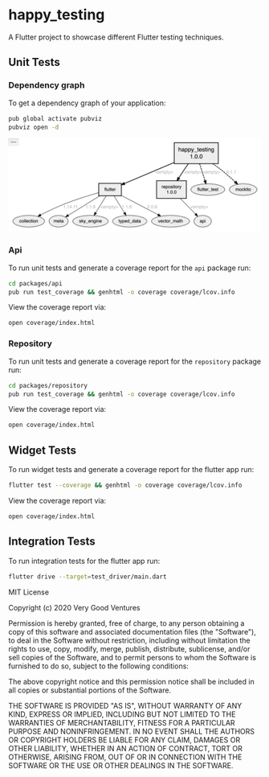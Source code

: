 # happy_testing

A Flutter project to showcase different Flutter testing techniques.

## Unit Tests

### Dependency graph

To get a dependency graph of your application:

```sh
pub global activate pubviz
pubviz open -d
```

![pubviz](./docs/assets/pubviz.png)

### Api

To run unit tests and generate a coverage report for the `api` package run:

```sh
cd packages/api
pub run test_coverage && genhtml -o coverage coverage/lcov.info
```

View the coverage report via:

```sh
open coverage/index.html
```

### Repository

To run unit tests and generate a coverage report for the `repository` package run:

```sh
cd packages/repository
pub run test_coverage && genhtml -o coverage coverage/lcov.info
```

View the coverage report via:

```sh
open coverage/index.html
```

## Widget Tests

To run widget tests and generate a coverage report for the flutter app run:

```sh
flutter test --coverage && genhtml -o coverage coverage/lcov.info
```

View the coverage report via:

```sh
open coverage/index.html
```

## Integration Tests

To run integration tests for the flutter app run:

```sh
flutter drive --target=test_driver/main.dart
```

MIT License

Copyright (c) 2020 Very Good Ventures

Permission is hereby granted, free of charge, to any person obtaining a copy
of this software and associated documentation files (the "Software"), to deal
in the Software without restriction, including without limitation the rights
to use, copy, modify, merge, publish, distribute, sublicense, and/or sell
copies of the Software, and to permit persons to whom the Software is
furnished to do so, subject to the following conditions:

The above copyright notice and this permission notice shall be included in all
copies or substantial portions of the Software.

THE SOFTWARE IS PROVIDED "AS IS", WITHOUT WARRANTY OF ANY KIND, EXPRESS OR
IMPLIED, INCLUDING BUT NOT LIMITED TO THE WARRANTIES OF MERCHANTABILITY,
FITNESS FOR A PARTICULAR PURPOSE AND NONINFRINGEMENT. IN NO EVENT SHALL THE
AUTHORS OR COPYRIGHT HOLDERS BE LIABLE FOR ANY CLAIM, DAMAGES OR OTHER
LIABILITY, WHETHER IN AN ACTION OF CONTRACT, TORT OR OTHERWISE, ARISING FROM,
OUT OF OR IN CONNECTION WITH THE SOFTWARE OR THE USE OR OTHER DEALINGS IN THE
SOFTWARE.

```

```
